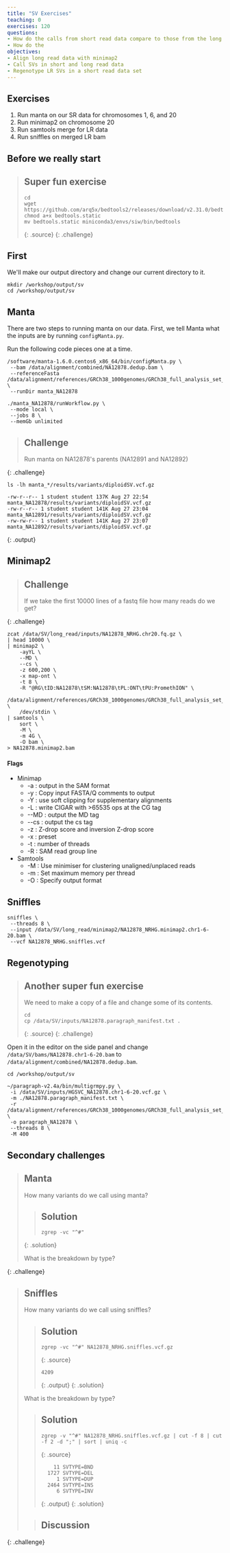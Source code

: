```yaml
---
title: "SV Exercises"
teaching: 0
exercises: 120
questions:
- How do the calls from short read data compare to those from the long read data?
- How do the 
objectives:
- Align long read data with minimap2
- Call SVs in short and long read data
- Regenotype LR SVs in a short read data set
---
```


## Exercises
1. Run manta on our SR data for chromosomes 1, 6, and 20
2. Run minimap2 on chromosome 20
3. Run samtools merge for LR data
4. Run sniffles on merged LR bam


## Before we really start

> ## Super fun exercise
>
> ~~~
> cd
> wget https://github.com/arq5x/bedtools2/releases/download/v2.31.0/bedtools.static
> chmod a+x bedtools.static
> mv bedtools.static miniconda3/envs/siw/bin/bedtools
> ~~~
> {: .source}
{: .challenge}

## First

We'll make our output directory and change our current directory to it.

~~~
mkdir /workshop/output/sv
cd /workshop/output/sv
~~~

## Manta

There are two steps to running manta on our data. First, we tell Manta what the 
inputs are by running `configManta.py`. 

Run the following code pieces one at a time.

~~~
/software/manta-1.6.0.centos6_x86_64/bin/configManta.py \
 --bam /data/alignment/combined/NA12878.dedup.bam \
 --referenceFasta /data/alignment/references/GRCh38_1000genomes/GRCh38_full_analysis_set_plus_decoy_hla.fa \
 --runDir manta_NA12878
~~~

~~~
./manta_NA12878/runWorkflow.py \
 --mode local \
 --jobs 8 \
 --memGb unlimited 
~~~

> ## Challenge
>
> Run manta on NA12878's parents (NA12891 and NA12892)
>
{: .challenge}

`ls -lh manta_*/results/variants/diploidSV.vcf.gz`
~~~
-rw-r--r-- 1 student student 137K Aug 27 22:54 manta_NA12878/results/variants/diploidSV.vcf.gz
-rw-r--r-- 1 student student 141K Aug 27 23:04 manta_NA12891/results/variants/diploidSV.vcf.gz
-rw-rw-r-- 1 student student 141K Aug 27 23:07 manta_NA12892/results/variants/diploidSV.vcf.gz
~~~
{: .output}

## Minimap2

> ## Challenge
>
> If we take the first 10000 lines of a fastq file how many reads do we get?
>
{: .challenge}

~~~
zcat /data/SV/long_read/inputs/NA12878_NRHG.chr20.fq.gz \
| head 10000 \
| minimap2 \
    -ayYL \
    --MD \
    --cs \
    -z 600,200 \
    -x map-ont \
    -t 8 \
    -R "@RG\tID:NA12878\tSM:NA12878\tPL:ONT\tPU:PromethION" \
    /data/alignment/references/GRCh38_1000genomes/GRCh38_full_analysis_set_plus_decoy_hla.mmi \
    /dev/stdin \
| samtools \
    sort \
    -M \
    -m 4G \
    -O bam \
> NA12878.minimap2.bam
~~~

#### Flags
* Minimap
    * -a   : output in the SAM format
    * -y   : Copy input FASTA/Q comments to output
    * -Y   : use soft clipping for supplementary alignments
    * -L   : write CIGAR with >65535 ops at the CG tag
    * --MD : output the MD tag
    * --cs : output the cs tag
    * -z   : Z-drop score and inversion Z-drop score
    * -x   : preset
    * -t   : number of threads
    * -R   : SAM read group line
* Samtools
    * -M        : Use minimiser for clustering unaligned/unplaced reads
    * -m        : Set maximum memory per thread
    * -O        : Specify output format

## Sniffles
~~~
sniffles \
 --threads 8 \
 --input /data/SV/long_read/minimap2/NA12878_NRHG.minimap2.chr1-6-20.bam \
 --vcf NA12878_NRHG.sniffles.vcf
~~~

## Regenotyping


> ## Another super fun exercise
>
> We need to make a copy of a file and change some of its contents.
>
> ~~~
> cd 
> cp /data/SV/inputs/NA12878.paragraph_manifest.txt .
> ~~~
> {: .source}
{: .challenge}

Open it in the editor on the side panel and change `/data/SV/bams/NA12878.chr1-6-20.bam` to
`/data/alignment/combined/NA12878.dedup.bam`. 

~~~ 15 min
cd /workshop/output/sv

~/paragraph-v2.4a/bin/multigrmpy.py \
 -i /data/SV/inputs/HGSVC_NA12878.chr1-6-20.vcf.gz \
 -m ./NA12878.paragraph_manifest.txt \
 -r /data/alignment/references/GRCh38_1000genomes/GRCh38_full_analysis_set_plus_decoy_hla.fa \
 -o paragraph_NA12878 \
 --threads 8 \
 -M 400
~~~

## Secondary challenges

> ## Manta
>
> How many variants do we call using manta?
>
> > ## Solution
> > ~~~
> > zgrep -vc "^#" 
> > ~~~
> {: .solution}
>
> What is the breakdown by type?
>
{: .challenge}

> ## Sniffles
>
> How many variants do we call using sniffles? 
>
> > ## Solution
> > ~~~
> > zgrep -vc "^#" NA12878_NRHG.sniffles.vcf.gz 
> > ~~~
> > {: .source}
> > ~~~
> > 4209
> > ~~~
> > {: .output}
> {: .solution}
>
> What is the breakdown by type? 
>
> > ## Solution
> > ~~~
> > zgrep -v "^#" NA12878_NRHG.sniffles.vcf.gz | cut -f 8 | cut -f 2 -d ";" | sort | uniq -c 
> > ~~~
> > {: .source}
> > ~~~
> >     11 SVTYPE=BND
> >   1727 SVTYPE=DEL
> >      1 SVTYPE=DUP
> >   2464 SVTYPE=INS
> >      6 SVTYPE=INV
> > ~~~
> > {: .output}
> {: .solution}
>
> > ## Discussion
> >  
{: .challenge}
